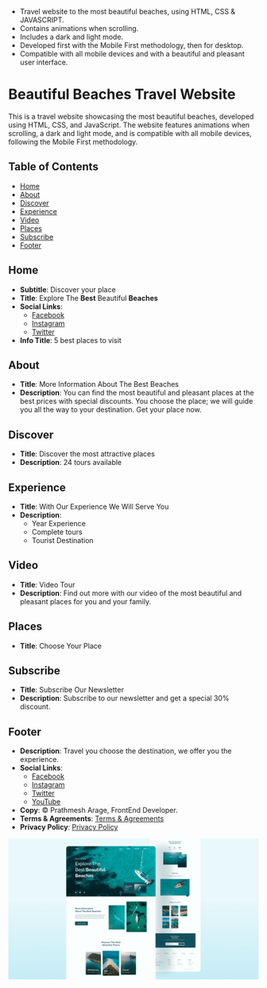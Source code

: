 
- Travel website to the most beautiful beaches, using HTML, CSS & JAVASCRIPT.
- Contains animations when scrolling.
- Includes a dark and light mode.
- Developed first with the Mobile First methodology, then for desktop.
- Compatible with all mobile devices and with a beautiful and pleasant user interface.

# Beautiful Beaches Travel Website

This is a travel website showcasing the most beautiful beaches, developed using HTML, CSS, and JavaScript. The website features animations when scrolling, a dark and light mode, and is compatible with all mobile devices, following the Mobile First methodology.

## Table of Contents
- [Home](#home)
- [About](#about)
- [Discover](#discover)
- [Experience](#experience)
- [Video](#video)
- [Places](#places)
- [Subscribe](#subscribe)
- [Footer](#footer)

## Home
- **Subtitle**: Discover your place
- **Title**: Explore The **Best** Beautiful **Beaches**
- **Social Links**:
  - [Facebook](https://www.facebook.com/)
  - [Instagram](https://www.instagram.com/)
  - [Twitter](https://twitter.com/)
- **Info Title**: 5 best places to visit

## About
- **Title**: More Information About The Best Beaches
- **Description**: You can find the most beautiful and pleasant places at the best prices with special discounts. You choose the place; we will guide you all the way to your destination. Get your place now.

## Discover
- **Title**: Discover the most attractive places
- **Description**: 24 tours available

## Experience
- **Title**: With Our Experience We Will Serve You
- **Description**: 
  - Year Experience
  - Complete tours
  - Tourist Destination

## Video
- **Title**: Video Tour
- **Description**: Find out more with our video of the most beautiful and pleasant places for you and your family.

## Places
- **Title**: Choose Your Place

## Subscribe
- **Title**: Subscribe Our Newsletter
- **Description**: Subscribe to our newsletter and get a special 30% discount.

## Footer
- **Description**: Travel you choose the destination, we offer you the experience.
- **Social Links**:
  - [Facebook](https://www.facebook.com/)
  - [Instagram](https://www.instagram.com/)
  - [Twitter](https://twitter.com/)
  - [YouTube](https://www.youtube.com/)
- **Copy**: © Prathmesh Arage, FrontEnd Developer.
- **Terms & Agreements**: [Terms & Agreements](#)
- **Privacy Policy**: [Privacy Policy](#)

![travel-website](/preview.png)
